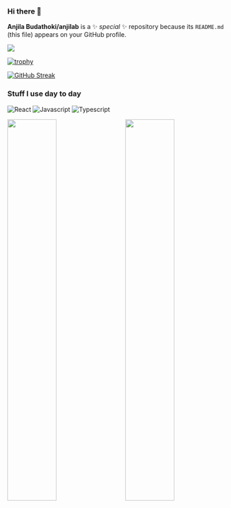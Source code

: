 ### Hi there 👋

**Anjila Budathoki/anjilab** is a ✨ _special_ ✨ repository because its `README.md` (this file) appears on your GitHub profile.

![](https://gitwar.herokuapp.com/badge?username=anjilab)

[![trophy](https://github-profile-trophy.vercel.app/?username=anjilab)](https://github.com/ryo-ma/github-profile-trophy)

[![GitHub Streak](https://streak-stats.demolab.com?user=anjilab)](https://git.io/streak-stats)

### Stuff I use day to day
<p>
<img alt="React"  src="https://img.shields.io/badge/react-%2320232a.svg?style=for-the-badge&logo=react&logoColor=%2361DAFB"/>
<img alt="Javascript" src="https://img.shields.io/badge/javascript-%23323330.svg?style=for-the-badge&logo=javascript&logoColor=%23F7DF1E"/>
<img alt="Typescript" src="https://img.shields.io/badge/typescript-%23007ACC.svg?style=for-the-badge&logo=typescript&logoColor=white" />
</p>


<p>
<img align="left" width="47%" src="https://github-readme-stats.vercel.app/api/top-langs/?username=anjilab&layout=compact" />
  

<img align="right" width="47%" src="https://github-readme-stats.vercel.app/api?username=anjilab&show_icons=true&count_private=true&include_all_commits=true" />
</p>
